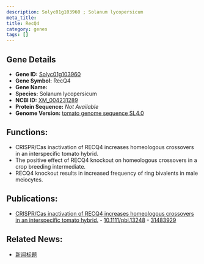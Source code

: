 ```yaml
---
description: Solyc01g103960 ; Solanum lycopersicum
meta_title:
title: RecQ4
category: genes
tags: []
---
```


## Gene Details
- **Gene ID:**	[Solyc01g103960](https://www.maizegdb.org/gene_center/gene/Solyc01g103960)
- **Gene Symbol:** RecQ4
- **Gene Name:** 
- **Species:** Solanum lycopersicum
- **NCBI ID:** [ XM_004231289 ]()
- **Protein Sequence:** *Not Available*
- **Genome Version:** [tomato genome sequence SL4.0]()

## Functions:
   - CRISPR/Cas inactivation of RECQ4 increases homeologous crossovers in an interspecific tomato hybrid.
   - The positive effect of RECQ4 knockout on homeologous crossovers in a crop breeding intermediate.
   - RECQ4 knockout results in increased frequency of ring bivalents in male meiocytes.

## Publications:
   - [CRISPR/Cas inactivation of RECQ4 increases homeologous crossovers in an interspecific tomato hybrid.]( https://onlinelibrary.wiley.com/doi/10.1111/pbi.13248 ) - [10.1111/pbi.13248]( https://onlinelibrary.wiley.com/doi/10.1111/pbi.13248 ) - [31483929](https://pubmed.ncbi.nlm.nih.gov/31483929/)

## Related News:
   - [新闻标题](https://mp.weixin.qq.com/s?__biz=MzIyOTY2NDYyNQ==&mid=2247492914&idx=4&sn=dce8c4087a5b4aff8421dffb49d60e40&chksm=e8bd972cdfca1e3aacff67b3f474f0b61f401ad7f78e82bbf81749d5c9c9b62f7905698978e3&scene=27#wechat_redirect)
